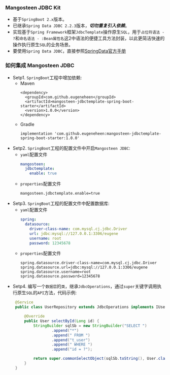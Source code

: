 ### Mangosteen JDBC Kit

- 基于`SpringBoot 2.x`版本。
- 已继承`Spring Data JDBC 2.2.3`版本，***切勿重复引入依赖***。
- 实现基于`Spring Framework`框架`JdbcTemplate`操作原生`SQL`，用于`占位符语法 - ?`和`命名语法 - :Bean属性名`这2中语法的便捷工具方法封装，以此更简洁快速的操作执行原生`SQL`的业务场景。
- 要使用`Spring Data JDBC`，直接参照[SpringData官方手册](https://docs.spring.io/spring-data/jdbc/docs/2.2.3/reference/html/#preface)

### 如何集成 Mangosteen JDBC

- Setp1. `SpringBoot`工程中增加依赖: 
  - Maven
    ```vim
    <dependency>
      <groupId>com.github.eugeneheen</groupId>
      <artifactId>mangosteen-jdbctemplate-spring-boot-starter</artifactId>
      <version>1.0.0</version>
    </dependency>
    ```
  - Gradle
    ```vim
    implementation 'com.github.eugeneheen:mangosteen-jdbctemplate-spring-boot-starter:1.0.0'
    ```
- Setp2. `SpringBoot`工程的配置文件中开启`Mangosteen JDBC`:
  - `yaml`配置文件
    ```yaml
    mangosteen:
      jdbctemplate:
        enable: true
    ```
  - `properties`配置文件
    ```properties
    mangosteen.jdbctemplate.enable=true
    ```
- Setp3. `SpringBoot`工程的配置文件中配置数据库:
  - `yaml`配置文件
    ```yaml
    spring:
      datasource:
        driver-class-name: com.mysql.cj.jdbc.Driver
        url: jdbc:mysql://127.0.0.1:3306/eugene
        username: root
        password: 12345678
    ```
  - `properties`配置文件
    ```properties
    spring.datasource.driver-class-name=com.mysql.cj.jdbc.Driver
    spring.datasource.url=jdbc:mysql://127.0.0.1:3306/eugene
    spring.datasource.username=root
    spring.datasource.password=12345678
    ```
 - Setp4. 编写一个`数据层`的`类`，继承`JdbcOperations`，通过`super`关键字调用执行原生`SQL`的`API`方法，代码示例:
   ```java
    @Service
    public class UserRepository extends JdbcOperations implements IUserRepository {

        @Override
        public User selectById(Long id) {
            StringBuilder sqlSb = new StringBuilder("SELECT ")
                    .append("*")
                    .append(" FROM ")
                    .append("t_user")
                    .append(" WHERE ")
                    .append("id = ?");

            return super.commonSelectObject(sqlSb.toString(), User.class, new Object[] {id});
        }
    }
   ```
